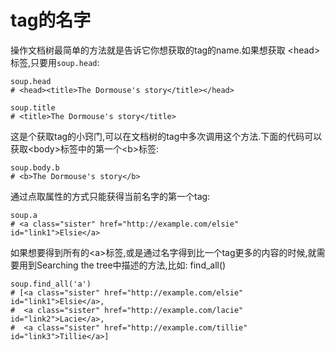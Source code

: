 # tag的名字

操作文档树最简单的方法就是告诉它你想获取的tag的name.如果想获取 &lt;head&gt; 标签,只要用`soup.head`:

```text
soup.head
# <head><title>The Dormouse's story</title></head>

soup.title
# <title>The Dormouse's story</title>
```

这是个获取tag的小窍门,可以在文档树的tag中多次调用这个方法.下面的代码可以获取&lt;body&gt;标签中的第一个&lt;b&gt;标签:

```text
soup.body.b
# <b>The Dormouse's story</b>
```

通过点取属性的方式只能获得当前名字的第一个tag:

```text
soup.a
# <a class="sister" href="http://example.com/elsie" id="link1">Elsie</a>
```

如果想要得到所有的&lt;a&gt;标签,或是通过名字得到比一个tag更多的内容的时候,就需要用到Searching the tree中描述的方法,比如: find\_all\(\)

```text
soup.find_all('a')
# [<a class="sister" href="http://example.com/elsie" id="link1">Elsie</a>,
#  <a class="sister" href="http://example.com/lacie" id="link2">Lacie</a>,
#  <a class="sister" href="http://example.com/tillie" id="link3">Tillie</a>]
```

